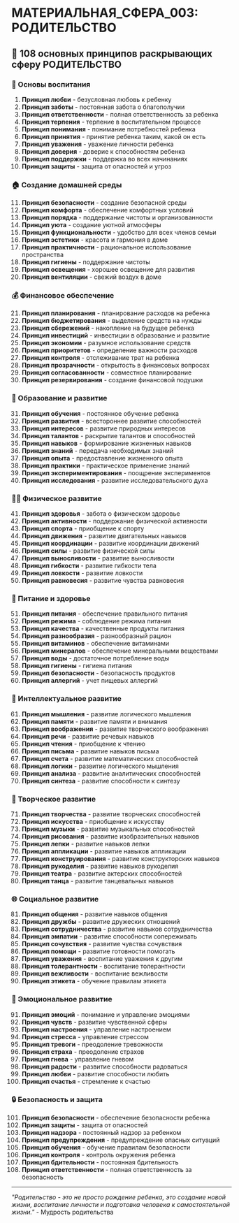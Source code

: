 # МАТЕРИАЛЬНАЯ_СФЕРА_003: РОДИТЕЛЬСТВО

## 🌟 108 основных принципов раскрывающих сферу РОДИТЕЛЬСТВО

### 👶 Основы воспитания

1. **Принцип любви** - безусловная любовь к ребенку
2. **Принцип заботы** - постоянная забота о благополучии
3. **Принцип ответственности** - полная ответственность за ребенка
4. **Принцип терпения** - терпение в воспитательном процессе
5. **Принцип понимания** - понимание потребностей ребенка
6. **Принцип принятия** - принятие ребенка таким, какой он есть
7. **Принцип уважения** - уважение личности ребенка
8. **Принцип доверия** - доверие к способностям ребенка
9. **Принцип поддержки** - поддержка во всех начинаниях
10. **Принцип защиты** - защита от опасностей и угроз

### 🏠 Создание домашней среды

11. **Принцип безопасности** - создание безопасной среды
12. **Принцип комфорта** - обеспечение комфортных условий
13. **Принцип порядка** - поддержание чистоты и организованности
14. **Принцип уюта** - создание уютной атмосферы
15. **Принцип функциональности** - удобство для всех членов семьи
16. **Принцип эстетики** - красота и гармония в доме
17. **Принцип практичности** - рациональное использование пространства
18. **Принцип гигиены** - поддержание чистоты
19. **Принцип освещения** - хорошее освещение для развития
20. **Принцип вентиляции** - свежий воздух в доме

### 💰 Финансовое обеспечение

21. **Принцип планирования** - планирование расходов на ребенка
22. **Принцип бюджетирования** - выделение средств на нужды
23. **Принцип сбережений** - накопление на будущее ребенка
24. **Принцип инвестиций** - инвестиции в образование и развитие
25. **Принцип экономии** - разумное использование средств
26. **Принцип приоритетов** - определение важности расходов
27. **Принцип контроля** - отслеживание трат на ребенка
28. **Принцип прозрачности** - открытость в финансовых вопросах
29. **Принцип согласованности** - совместное планирование
30. **Принцип резервирования** - создание финансовой подушки

### 🎯 Образование и развитие

31. **Принцип обучения** - постоянное обучение ребенка
32. **Принцип развития** - всестороннее развитие способностей
33. **Принцип интересов** - развитие природных интересов
34. **Принцип талантов** - раскрытие талантов и способностей
35. **Принцип навыков** - формирование жизненных навыков
36. **Принцип знаний** - передача необходимых знаний
37. **Принцип опыта** - предоставление жизненного опыта
38. **Принцип практики** - практическое применение знаний
39. **Принцип экспериментирования** - поощрение экспериментов
40. **Принцип исследования** - развитие исследовательского духа

### 🏃‍♀️ Физическое развитие

41. **Принцип здоровья** - забота о физическом здоровье
42. **Принцип активности** - поддержание физической активности
43. **Принцип спорта** - приобщение к спорту
44. **Принцип движения** - развитие двигательных навыков
45. **Принцип координации** - развитие координации движений
46. **Принцип силы** - развитие физической силы
47. **Принцип выносливости** - развитие выносливости
48. **Принцип гибкости** - развитие гибкости тела
49. **Принцип ловкости** - развитие ловкости
50. **Принцип равновесия** - развитие чувства равновесия

### 🥗 Питание и здоровье

51. **Принцип питания** - обеспечение правильного питания
52. **Принцип режима** - соблюдение режима питания
53. **Принцип качества** - качественные продукты питания
54. **Принцип разнообразия** - разнообразный рацион
55. **Принцип витаминов** - обеспечение витаминами
56. **Принцип минералов** - обеспечение минеральными веществами
57. **Принцип воды** - достаточное потребление воды
58. **Принцип гигиены** - гигиена питания
59. **Принцип безопасности** - безопасность продуктов
60. **Принцип аллергий** - учет пищевых аллергий

### 🧠 Интеллектуальное развитие

61. **Принцип мышления** - развитие логического мышления
62. **Принцип памяти** - развитие памяти и внимания
63. **Принцип воображения** - развитие творческого воображения
64. **Принцип речи** - развитие речевых навыков
65. **Принцип чтения** - приобщение к чтению
66. **Принцип письма** - развитие навыков письма
67. **Принцип счета** - развитие математических способностей
68. **Принцип логики** - развитие логического мышления
69. **Принцип анализа** - развитие аналитических способностей
70. **Принцип синтеза** - развитие способности к синтезу

### 🎨 Творческое развитие

71. **Принцип творчества** - развитие творческих способностей
72. **Принцип искусства** - приобщение к искусству
73. **Принцип музыки** - развитие музыкальных способностей
74. **Принцип рисования** - развитие изобразительных навыков
75. **Принцип лепки** - развитие навыков лепки
76. **Принцип аппликации** - развитие навыков аппликации
77. **Принцип конструирования** - развитие конструкторских навыков
78. **Принцип рукоделия** - развитие навыков рукоделия
79. **Принцип театра** - развитие актерских способностей
80. **Принцип танца** - развитие танцевальных навыков

### 🌐 Социальное развитие

81. **Принцип общения** - развитие навыков общения
82. **Принцип дружбы** - развитие дружеских отношений
83. **Принцип сотрудничества** - развитие навыков сотрудничества
84. **Принцип эмпатии** - развитие способности сопереживать
85. **Принцип сочувствия** - развитие чувства сочувствия
86. **Принцип помощи** - развитие готовности помогать
87. **Принцип уважения** - воспитание уважения к другим
88. **Принцип толерантности** - воспитание толерантности
89. **Принцип вежливости** - воспитание вежливости
90. **Принцип этикета** - обучение правилам этикета

### 🚀 Эмоциональное развитие

91. **Принцип эмоций** - понимание и управление эмоциями
92. **Принцип чувств** - развитие чувственной сферы
93. **Принцип настроения** - управление настроением
94. **Принцип стресса** - управление стрессом
95. **Принцип тревоги** - преодоление тревожности
96. **Принцип страха** - преодоление страхов
97. **Принцип гнева** - управление гневом
98. **Принцип радости** - развитие способности радоваться
99. **Принцип любви** - развитие способности любить
100. **Принцип счастья** - стремление к счастью

### 🔒 Безопасность и защита

101. **Принцип безопасности** - обеспечение безопасности ребенка
102. **Принцип защиты** - защита от опасностей
103. **Принцип надзора** - постоянный надзор за ребенком
104. **Принцип предупреждения** - предупреждение опасных ситуаций
105. **Принцип обучения** - обучение правилам безопасности
106. **Принцип контроля** - контроль окружения ребенка
107. **Принцип бдительности** - постоянная бдительность
108. **Принцип ответственности** - полная ответственность за безопасность

---

*"Родительство - это не просто рождение ребенка, это создание новой жизни, воспитание личности и подготовка человека к самостоятельной жизни."* - Мудрость родительства
